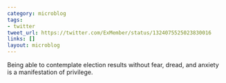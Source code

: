 ```yaml
---
category: microblog
tags:
- twitter
tweet_url: https://twitter.com/ExMember/status/1324075525023830016
links: []
layout: microblog
---
```

Being able to contemplate election results without fear, dread, and anxiety is a manifestation of privilege.

